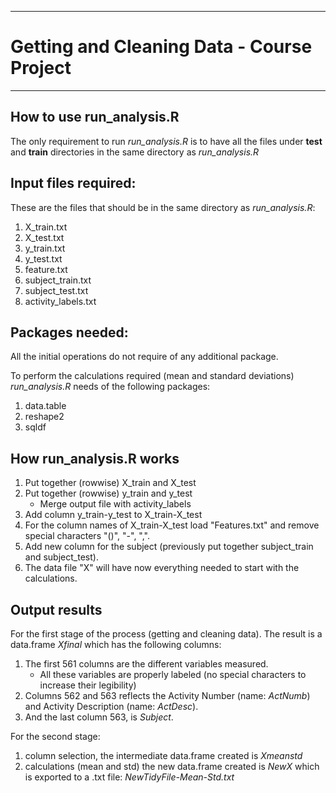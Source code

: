 
***

Getting and Cleaning Data - Course Project 
==============================================

***

## How to use run_analysis.R
The only requirement to run *run_analysis.R* is to have all the files under **test** and **train** directories in the same directory as *run_analysis.R*

## Input files required: 
These are the files that should be in the same directory as *run_analysis.R*:

1. X_train.txt
2. X_test.txt
3. y_train.txt
4. y_test.txt
5. feature.txt
6. subject_train.txt
7. subject_test.txt
8. activity_labels.txt

## Packages needed:
All the initial operations do not require of any additional package.

To perform the calculations required (mean and standard deviations) *run_analysis.R* needs of the following packages:

1. data.table
2. reshape2
3. sqldf


## How run_analysis.R works
1. Put together (rowwise) X_train and X_test
2. Put together (rowwise) y_train and y_test
      + Merge output file with activity_labels
3. Add column y_train-y_test to X_train-X_test
4. For the column names of X_train-X_test load "Features.txt" and remove special characters "()", "-", ",".
5. Add new column for the subject (previously put together subject_train and subject_test).
6. The data file "X" will have now everything needed to start with the calculations.

## Output results
For the first stage of the process (getting and cleaning data). 
The result is a data.frame *Xfinal* which has the following columns:

1. The first 561 columns are the different variables measured.
    + All these variables are properly labeled (no special characters to increase their legibility)
2. Columns 562 and 563 reflects the Activity Number (name: *ActNumb*) and Activity Description (name: *ActDesc*).
3. And the last column 563, is *Subject*.

For the second stage:

1. column selection, the intermediate data.frame created is *Xmeanstd* 
2. calculations (mean and std) the new data.frame created is *NewX* which is exported to a .txt file: *NewTidyFile-Mean-Std.txt*


